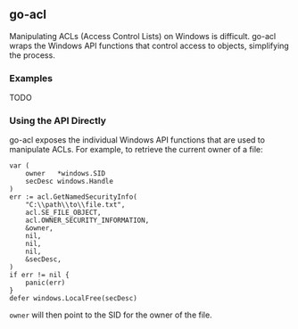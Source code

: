 ## go-acl

Manipulating ACLs (Access Control Lists) on Windows is difficult. go-acl wraps the Windows API functions that control access to objects, simplifying the process.

### Examples

TODO

### Using the API Directly

go-acl exposes the individual Windows API functions that are used to manipulate ACLs. For example, to retrieve the current owner of a file:

    var (
        owner   *windows.SID
        secDesc windows.Handle
    )
    err := acl.GetNamedSecurityInfo(
        "C:\\path\\to\\file.txt",
        acl.SE_FILE_OBJECT,
        acl.OWNER_SECURITY_INFORMATION,
        &owner,
        nil,
        nil,
        nil,
        &secDesc,
    )
    if err != nil {
        panic(err)
    }
    defer windows.LocalFree(secDesc)

`owner` will then point to the SID for the owner of the file.
